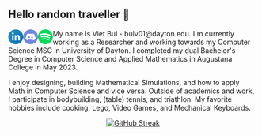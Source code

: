 ## Hello random traveller 👋

<!--- LinkedIn --->

<a href="https://www.linkedin.com/in/vietbui99/"><img align="left" src="https://github.com/vietbui1999ru/vietbui1999ru/blob/main/images/linkedin.png" alt="Viet Bui | LinkedIn" width="30px"/></a>

<!--- Discord --->

<a href="discordapp.com/users/463366284940410910"><img align="left" src="https://github.com/vietbui1999ru/vietbui1999ru/blob/main/images/discord.png" alt="Viet Bui | Discord" width="30px"/></a>

<!-- Spotify -->

<a href="https://open.spotify.com/user/21zfnefkptclwec56htel2eei?si=95952038b33640a3"><img align="left" src="https://github.com/vietbui1999ru/vietbui1999ru/blob/main/images/spotify.png" alt="Viet Bui | Spotify" width="30px"/></a>

<p>My name is Viet Bui - buiv01@dayton.edu. I'm currently working as a Researcher and working towards my Computer Science MSC in University of Dayton. I completed my dual Bachelor's Degree in Computer Science and Applied Mathematics in Augustana College in May 2023.</p>

<p>I enjoy designing, building Mathematical Simulations, and how to apply Math in Computer Science and vice versa. Outside of academics and work, I participate in bodybuilding, (table) tennis, and triathlon. My favorite hobbies include cooking, Lego, Video Games, and Mechanical Keyboards.
</p>

<p align="center">
<a href="https://git.io/streak-stats">
<img src="https://streak-stats.demolab.com?user=vietbui1999ru&theme=catppuccin-mocha&border_radius=10&short_numbers=true&date_format=M%20j%5B%2C%20Y%5D&mode=weekly" alt="GitHub Streak"/>
</a>
</p>
<!--START_SECTION:waka-->
<!--END_SECTION:waka-->

<!---
vietbui1999ru/vietbui1999ru is a ✨ special ✨ repository because its `README.md` (this file) appears on your GitHub profile.
You can click the Preview link to take a look at your changes.
--->
